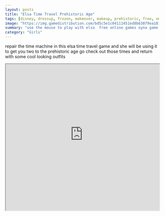 ```yaml
---
layout: posts
title: "Elsa Time Travel Prehistoric Age"
tags: [disney, dressup, frozen, makeover, makeup, prehistoric, free, online, games, oyna, game, free, games, play, play, games]
image: "https://img.gamedistribution.com/bd5c5e1c04111451ed8b63079ea181e7.jpg"
summary: "use the mouse to play with elsa  free online games oyna game free games play play games"
category: "Girls"
---
```


repair the time machine in this elsa time travel game and she will be using it to get you two to the prehistoric age go check out those times and return with some cool looking outfits

<iframe width="100%" height="480px;" src="https://flash.gamedistribution.com?game=bd5c5e1c04111451ed8b63079ea181e7"></iframe>